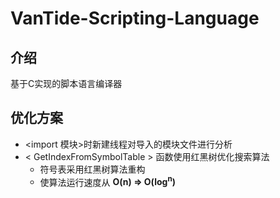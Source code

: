 # VanTide-Scripting-Language

## 介绍

基于C实现的脚本语言编译器

## 优化方案
- <import 模块>时新建线程对导入的模块文件进行分析
- < GetIndexFromSymbolTable > 函数使用红黑树优化搜索算法
  - 符号表采用红黑树算法重构
  - 使算法运行速度从 **O(n) => O(log<sup>n</sup>)**